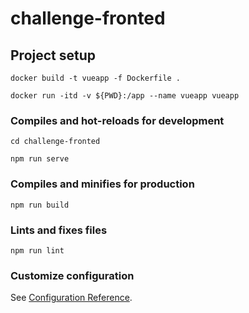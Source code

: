 # challenge-fronted

## Project setup
```
docker build -t vueapp -f Dockerfile .

docker run -itd -v ${PWD}:/app --name vueapp vueapp
```

### Compiles and hot-reloads for development
```
cd challenge-fronted

npm run serve
```

### Compiles and minifies for production
```
npm run build
```

### Lints and fixes files
```
npm run lint
```

### Customize configuration
See [Configuration Reference](https://cli.vuejs.org/config/).
